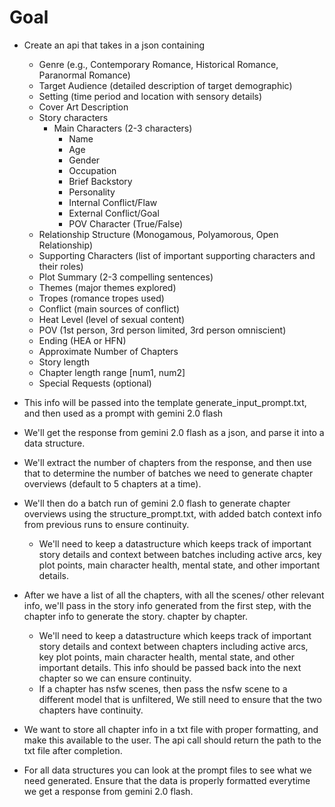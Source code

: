 # Goal

- Create an api that takes in a json containing
  - Genre (e.g., Contemporary Romance, Historical Romance, Paranormal Romance)
  - Target Audience (detailed description of target demographic)
  - Setting (time period and location with sensory details)
  - Cover Art Description
  - Story characters
    - Main Characters (2-3 characters)
      - Name
      - Age
      - Gender
      - Occupation
      - Brief Backstory
      - Personality
      - Internal Conflict/Flaw
      - External Conflict/Goal
      - POV Character (True/False)
  - Relationship Structure (Monogamous, Polyamorous, Open Relationship)
  - Supporting Characters (list of important supporting characters and their roles)
  - Plot Summary (2-3 compelling sentences)
  - Themes (major themes explored)
  - Tropes (romance tropes used)
  - Conflict (main sources of conflict)
  - Heat Level (level of sexual content)
  - POV (1st person, 3rd person limited, 3rd person omniscient)
  - Ending (HEA or HFN)
  - Approximate Number of Chapters
  - Story length
  - Chapter length range [num1, num2] 
  - Special Requests (optional)

- This info will be passed into the template generate_input_prompt.txt, and then used as a prompt with gemini 2.0 flash
- We'll get the response from gemini 2.0 flash as a json, and parse it into a data structure.
- We'll extract the number of chapters from the response, and then use that to determine the number of batches we need to generate chapter overviews (default to 5 chapters at a time).
- We'll then do a batch run of gemini 2.0 flash to generate chapter overviews using the structure_prompt.txt, with added batch context info from previous runs to ensure continuity.
  - We'll need to keep a datastructure which keeps track of important story details and context between batches including active arcs, key plot points, main character health, mental state, and other important details.
- After we have a list of all the chapters, with all the scenes/ other relevant info, we'll pass in the story info generated from the first step, with the chapter info to generate the story. chapter by chapter. 
  - We'll need to keep a datastructure which keeps track of important story details and context between chapters including active arcs, key plot points, main character health, mental state, and other important details. This info should be passed back into the next chapter so we can ensure continuity.
  - If a chapter has nsfw scenes, then pass the nsfw scene to a different model that is unfiltered, We still need to ensure that the two chapters have continuity. 
- We want to store all chapter info in a txt file with proper formatting, and make this available to the user. The api call should return the path to the txt file after completion.
- For all data structures you can look at the prompt files to see what we need generated. Ensure that the data is properly formatted everytime we get a response from gemini 2.0 flash.